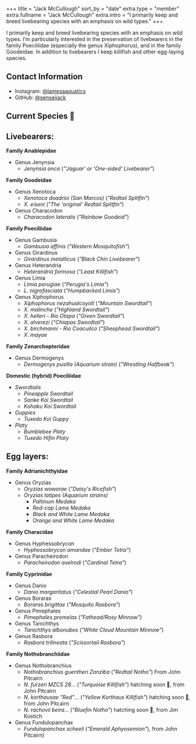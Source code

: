 +++
title = "Jack McCullough"
sort_by = "date"
extra.type = "member"
extra.fullname = "Jack McCullough"
extra.intro = "I primarily keep and breed livebearing species with an emphasis on wild types."
+++

I primarily keep and breed livebearing species with an emphasis on wild types. I’m particularly interested in the preservation of livebearers in the family Poeciliidae (especially the genus Xiphophorus), and in the family Goodeidae. In addition to livebearers 
I keep killifish and other egg-laying species.

## Contact Information

- Instagram: [@lamesaaquatics](https://www.instagram.com/lamesaaquatics)
- GitHub: [@senseijack](https://github.com/senseijack)

## Current Species 🐠
## Livebearers:
**Family Anablepidae**
- Genus Jenynsia 
  - *Jenynsia onca* (*"'Jaguar' or 'One-sided' Livebearer"*)  

**Family Goodeidae**
- Genus Xenotoca  
  - *Xenotoca doadrioi (San Marcos)*  (*"Redtail Splitfin"*)
  - *X. eiseni*  (*"The 'original' Redtail Splitfin"*)
- Genus Characodon  
  - *Characodon lateralis* (*"Rainbow Goodeid"*)  

**Family Poeciliidae**
- Genus Gambusia  
  - *Gambusia affinis* (*"Western Mosquitofish"*)
- Genus Girardinus   
  - *Girardinus metallicus*  (*"Black Chin Livebearer"*)
- Genus Heterandria  
  - *Heterandria formosa* (*"Least Killifish"*)
- Genus Limia  
  - *Limia perugiae*  (*"Perugia's Limia"*)
  - *L. nigrofasciata*  (*"Humpbacked Limia"*)
- Genus Xiphophorus
  - *Xiphophorus nezahualcoyotl*  (*"Mountain Swordtail"*)
  - *X. malinche*  (*"Highland Swordtail"*)
  - *X. helleri - Rio Otapa*  (*"Green Swordtail"*)
  - *X. alverezi*  (*"Chiapas Swordtail"*)
  - *X. birchmanni - Rio Coacuilco* (*"Sheephead Swordtail"*)
  - *X. mayae*  

**Family Zenarchopteridae** 
- Genus Dermogenys
  - *Dermogenys pusilla (Aquarium strain)* (*"Wrestling Halfbeak"*)  
  
**Domestic (hybrid) Poeciliidae**
- *Swordtails*
  - *Pineapple Swordtail*  
  - *Sanke Koi Swordtail*
  - *Kohaku Koi Swordtail*
- *Guppies*
  - *Tuxedo Koi Guppy*
- *Platy*
  - *Bumblebee Platy*
  - *Tuxedo Hifin Platy*  
## Egg layers:
**Family Adrianichthyidae**
- Genus Oryzias
  - *Oryzias woworae* (*"Daisy's Ricefish"*)
  - *Oryzias latipes (Aquarium strains)*
    - *Paltinum Medaka*
    - *Red-cap Lame Medaka*
    - *Black and White Lame Medaka*
    - *Orange and White Lame Medaka*
 
**Family Characidae**
- Genus Hyphessobrycon
  - *Hyphessobrycon amandae* (*"Ember Tetra"*)
- Genus Paracheirodon  
  - *Paracheirodon axelrodi* (*"Cardinal Tetra"*)  
  
**Family Cyprinidae**
- Genus Danio
  - *Danio margaritatus* (*"Celestial Pearl Danio"*)
- Genus Boraras
  - *Boraras brigittae* (*"Mosquito Rasbora"*)
- Genus Pimephales
  - *Pimephales promelas* (*"Fathead/Rosy Minnow"*)
- Genus Tanichthys
  - *Tanichthys albonubes* (*"White Cloud Mountain Minnow"*)
- Genus Rasbora
  - *Rasbora trilineata* (*"Scissortail Rasbora"*)  
  
**Family  Nothobranchiidae**
- Genus Nothobranchius
  - *Nothobranchius guentheri Zanziba* (*"Redtail Notho"*) From John Pitcairn
  - *N. furzeri MZCS 28*... (*"Turquoise Killifish"*) hatching soon 🤞, from John Pitcairn  
  - *N. korthausae "Red"*... (*"Yellow Korthaus Killifish"*) hatching soon 🤞, from John Pitcairn   
  - *N. rachovii beira*... (*"Bluefin Notho"*) hatching soon 🤞, from Jim Kostich
- Genus Fundulopanchax
  - *Fundulopanchax scheeli* (*"Emerald Aphyosemion"*), from John Pitcairn)

